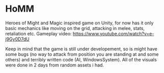 # HoMM
Heroes of Might and Magic inspired game on Unity, for now has it only basic mechanics like moving on the grid, attacking in melee, stats, retaliation etc.
Gameplay video: https://www.youtube.com/watch?v=e-j9Gy0D7dU

Keep in mind that the game is still under developement, so is might have some bugs (no way to attack from position you are standing at and some others) and terribly written code (AI, WindowsSystem). All of the visuals were done in 2 days from random assets i had.

